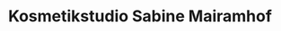 ---
title: "Kosmetikstudio Sabine Mairamhof"
url: /muenchen/kosmetikstudio-sabine-mairamhof/
shop: Kosmetik
---